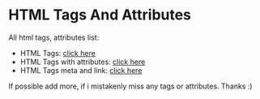 # HTML Tags And Attributes
All html tags, attributes list:
* HTML Tags: <a href="html_tags">click here</a>
* HTML Tags with attributes: <a href="html_tags_attributes">click here</a>
* HTML Tags meta and link: <a href="html_tags_meta_link">click here</a>

If possible add more, if i mistakenly miss any tags or attributes. Thanks :)
